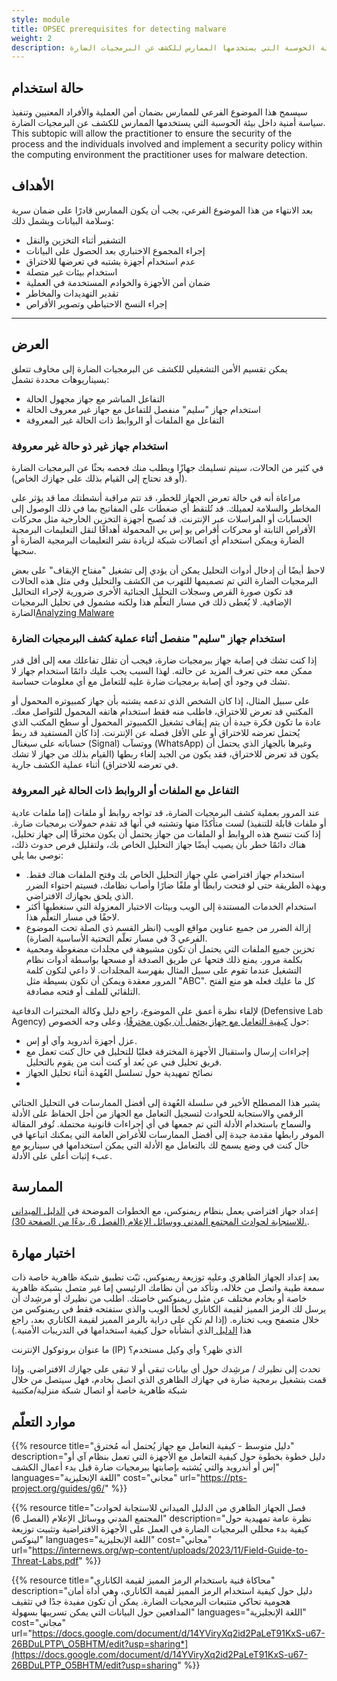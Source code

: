 ```yaml
---
style: module
title: OPSEC prerequisites for detecting malware
weight: 2
description: سيسمح هذا الموضوع الفرعي للممارس بضمان أمن العملية والأفراد المعنيين وتنفيذ سياسة أمنية داخل بيئة الحوسبة التي يستخدمها الممارس للكشف عن البرمجيات الضارة.
---
```


## حالة استخدام

سيسمح هذا الموضوع الفرعي للممارس بضمان أمن العملية والأفراد المعنيين وتنفيذ سياسة أمنية داخل بيئة الحوسبة التي يستخدمها الممارس للكشف عن البرمجيات الضارة.
This subtopic will allow the practitioner to ensure the security of the process and the individuals involved and implement a security policy within the computing environment the practitioner uses for malware detection.

## الأهداف 

بعد الانتهاء من هذا الموضوع الفرعي، يجب أن يكون الممارس قادرًا على ضمان سرية وسلامة البيانات ويشمل ذلك: 

- التشفير أثناء التخزين والنقل
- إجراء المجموع الاختباري بعد الحصول على البيانات
- عدم استخدام أجهزة يشتبه في تعرضها للاختراق
- استخدام بيئات غير متصلة
- ضمان أمن الأجهزة والخوادم المستخدمة في العملية
- تقدير التهديدات والمخاطر
- إجراء النسخ الاحتياطي وتصوير الأقراص
---
## العرض 
يمكن تقسيم الأمن التشغيلي للكشف عن البرمجيات الضارة إلى مخاوف تتعلق بسيناريوهات محددة تشمل:

- التفاعل المباشر مع جهاز مجهول الحالة 
- استخدام جهاز "سليم" منفصل للتفاعل مع جهاز غير معروف الحالة
- التفاعل مع الملفات أو الروابط ذات الحالة غير المعروفة



### استخدام جهاز غير ذو حالة غير معروفة

في كثير من الحالات، سيتم تسليمك جهازًا ويطلب منك فحصه بحثًا عن البرمجيات الضارة (أو قد تحتاج إلى القيام بذلك على جهازك الخاص).

مراعاة أنه في حالة تعرض الجهاز للخطر، قد تتم مراقبة أنشطتك مما قد يؤثر على المخاطر والسلامة لعميلك. قد تُلتقط أي ضغطات على المفاتيح بما في ذلك الوصول إلى الحسابات أو المراسلات عبر الإنترنت. قد تُصبح أجهزة التخزين الخارجية مثل محركات الأقراص الثابتة أو محركات أقراص يو إس بي المحمولة أهدافًا لنقل التعليمات البرمجية الضارة ويمكن استخدام أي اتصالات شبكة لزيادة نشر التعليمات البرمجية الضارة أو سحبها. 

لاحظ أيضًا أن إدخال أدوات التحليل يمكن أن يؤدي إلى تشغيل "مفتاح الإيقاف" على بعض البرمجيات الضارة التي تم تصميمها للتهرب من الكشف والتحليل وفي مثل هذه الحالات قد تكون صورة القرص وسجلات التحليل الجنائية الأخرى ضرورية لإجراء التحاليل الإضافية. لا يُغطى ذلك في مسار التعلّم هذا ولكنه مشمول في تحليل البرمجيات الضارة[Analyzing Malware](/en/learning-path/3/)


### استخدام جهاز "سليم" منفصل أثناء عملية كشف البرمجيات الضارة

إذا كنت تشك في إصابة جهاز ببرمجيات ضارة، فيجب أن تقلل تفاعلك معه إلى أقل قدر ممكن معه حتى تعرف المزيد عن حالته. لهذا السبب يجب عليك دائمًا استخدام جهاز لا تشك في وجود أي إصابة برمجيات ضارة عليه للتعامل مع أي معلومات حساسة. 

على سبيل المثال، إذا كان الشخص الذي تدعمه يشتبه بأن جهاز كمبيوتره المحمول أو المكتبي قد تعرض للاختراق، فاطلب منه فقط استخدام هاتفه المحمول للتواصل معك. عادة ما تكون فكرة جيدة أن يتم إيقاف تشغيل الكمبيوتر المحمول أو سطح المكتب الذي يُحتمل تعرضه للاختراق أو على الأقل فصله عن الإنترنت. إذا كان المستفيد قد ربط حساباته على سيغنال (Signal) ووتسآب (WhatsApp) وغيرها بالجهاز الذي يحتمل أن يكون قد تعرض للاختراق، فقد يكون من الجيد إلغاء ربطها (القيام بذلك من جهاز لا تشك في تعرضه للاختراق) أثناء عملية الكشف جارية.

### التفاعل مع الملفات أو الروابط ذات الحالة غير المعروفة

عند المرور بعملية كشف البرمجيات الضارة، قد تواجه روابط أو ملفات (إما ملفات عادية أو ملفات قابلة للتنفيذ) لست متأكدًا منها وتشتبه في أنها قد تقدم حمولات برمجيات ضارة. إذا كنت تنسخ هذه الروابط أو الملفات من جهاز يحتمل أن يكون مخترقًا إلى جهاز تحليل، هناك دائمًا خطر بأن يصيب أيضًا جهاز التحليل الخاص بك، ولتقليل فرص حدوث ذلك، نوصي بما يلي:

- استخدام جهاز افتراضي على جهاز التحليل الخاص بك وفتح الملفات هناك فقط. وبهذه الطريقة حتى لو فتحت رابطًا أو ملفًا ضارًا وأصاب نظامك، فسيتم احتواء الضرر الذي يلحق بجهازك الافتراضي.
- استخدام الخدمات المستندة إلى الويب وبيئات الاختبار المعزولة التي سنغطيها أكثر لاحقًا في مسار التعلّم هذا.
- إزالة الضرر من جميع عناوين مواقع الويب (انظر القسم ذي الصلة تحت الموضوع الفرعي 3 في مسار تعلّم التحتية الأساسية الضارة).
- تخزين جميع الملفات التي يحتمل أن تكون مشبوهة في مجلدات مضغوطة ومحمية بكلمة مرور. يمنع ذلك فتحها عن طريق الصدفة أو مسحها بواسطة أدوات نظام التشغيل عندما تقوم على سبيل المثال بفهرسة المجلدات. لا داعي لتكون كلمة المرور معقدة ويمكن أن تكون بسيطة مثل "ABC". كل ما عليك فعله هو منع الفتح التلقائي للملف أو فتحه مصادفة.

لإلقاء نظرة أعمق على الموضوع، راجع دليل وكالة المختبرات الدفاعية (Defensive Lab Agency) حول [كيفية التعامل مع جهاز يحتمل أن يكون مخترقًا](https://pts-project.org/guides/g6/)، وعلى وجه الخصوص:

- عزل أجهزة أندرويد وآي أو إس.
- إجراءات إرسال واستقبال الأجهزة المخترقة فعليًا للتحليل في حال كنت تعمل مع فريق تحليل فني عن بُعد أو كنت أنت من يقوم بالتحليل.
- نصائح تمهيدية حول تسلسل العُهدة أثناء تحليل الجهاز
- 
يشير هذا المصطلح الأخير في سلسلة العُهدة إلى أفضل الممارسات في التحليل الجنائي الرقمي والاستجابة للحوادث لتسجيل التعامل مع الجهاز من أجل الحفاظ على الأدلة والسماح باستخدام الأدلة التي تم جمعها في أي إجراءات قانونية محتملة. تُوفر المقالة الموفر رابطها مقدمة جيدة إلى أفضل الممارسات للأغراض العامة التي يمكنك اتباعها في حال كنت في وضع يسمح لك بالتعامل مع الأدلة التي يمكن استخدامها في سيناريو مع عبء إثبات أعلى على الأدلة.
## الممارسة

إعداد جهاز افتراضي يعمل بنظام ريمنوكس، مع الخطوات الموضحة في [الدليل الميداني للاستجابة لحوادث المجتمع المدني ووسائل الإعلام (الفصل 6، بدءًا من الصفحة 30).](https://internews.org/wp-content/uploads/2023/11/Field-Guide-to-Threat-Labs.pdf).

## اختبار مهارة

بعد إعداد الجهاز الظاهري وعليه توزيعة ريمنوكس، ثبّت تطبيق شبكة ظاهرية خاصة ذات سمعة طيبة واتصل من خلاله، وتأكد من أن نظامك الرئيسي إما غير متصل بشبكة ظاهرية خاصة أو بخادم مختلف عن مثيل ريمنوكس خاصتك. اطلب من نظيرك أو مرشِدك أن يرسل لك الرمز المميز لقيمة الكاناري لخطأ الويب والذي ستفتحه فقط في ريمنوكس من خلال متصفح ويب تختاره. (إذا لم تكن على دراية بالرمز المميز لقيمة الكاناري بعد، راجع هذا [الدليل ](https://internews.org/resource/guide-to-facilitating-a-technical-simulation-with-canary-tokens/)الذي أنشأناه حول كيفية استخدامها في التدريبات الأمنية.)

ما عنوان بروتوكول الإنترنت (IP) الذي ظهر؟ وأي وكيل مستخدم؟

تحدث إلى نظيرك / مرشِدك حول أي بيانات تبقى أو لا تبقى على جهازك الافتراضي. وإذا قمت بتشغيل برمجية ضارة في جهازك الظاهري الذي اتصل بخادم، فهل سيتصل من خلال شبكة ظاهرية خاصة أو اتصال شبكة منزلية/مكتبية



## موارد التعلّم

{{% resource title="دليل متوسط - كيفية التعامل مع جهاز يُحتمل أنه مُخترق" description="دليل خطوة بخطوة حول كيفية التعامل مع الأجهزة التي تعمل بنظام آي أو إس أو أندرويد والتي يُشتبه بإصابتها ببرمجيات ضارة قبل بدء أعمال الكشف" languages="اللغة الإنجليزية" cost="مجاني" url="https://pts-project.org/guides/g6/" %}}

{{% resource title="فصل الجهاز الظاهري من الدليل الميداني للاستجابة لحوادث المجتمع المدني ووسائل الإعلام (الفصل 6)" description="نظرة عامة تمهيدية حول كيفية بدء محللي البرمجيات الضارة في العمل على الأجهزة الافتراضية وتثبيت توزيعة لينوكس" languages="اللغة الإنجليزية" cost="مجاني" url="https://internews.org/wp-content/uploads/2023/11/Field-Guide-to-Threat-Labs.pdf" %}}

{{% resource title="محاكاة فنية باستخدام الرمز المميز لقيمة الكاناري" description="دليل حول كيفية استخدام الرمز المميز لقيمة الكاناري، وهي أداة أمان هجومية تحاكي متتبعات البرمجيات الضارة. يمكن أن تكون مفيدة جدًا في تثقيف المدافعين حول البيانات التي يمكن تسريبها بسهولة" languages="اللغة الإنجليزية" cost="مجاني" url="https://docs.google.com/document/d/14YViryXq2id2PaLeT91KxS-u67-26BDuLPTP\_O5BHTM/edit?usp=sharing*](https://docs.google.com/document/d/14YViryXq2id2PaLeT91KxS-u67-26BDuLPTP_O5BHTM/edit?usp=sharing" %}}


